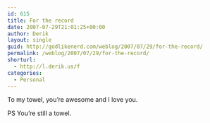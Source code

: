 ```yaml
---
id: 615
title: For the record
date: 2007-07-29T21:01:25+00:00
author: Derik
layout: single
guid: http://godlikenerd.com/weblog/2007/07/29/for-the-record/
permalink: /weblog/2007/07/29/for-the-record/
shorturl:
  - http://l.derik.us/f
categories:
  - Personal
---
```

To my towel, you&#8217;re awesome and I love you.

PS You&#8217;re still a towel.